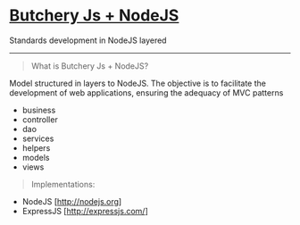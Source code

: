 [ Butchery Js + NodeJS ](beta)
========

Standards development in NodeJS layered
***

> What is Butchery Js + NodeJS?

Model structured in layers to NodeJS. The objective is to facilitate the development of web applications, ensuring the adequacy of MVC patterns

* business
* controller
* dao
* services
* helpers
* models
* views

> Implementations:

* NodeJS [http://nodejs.org]
* ExpressJS [http://expressjs.com/]

